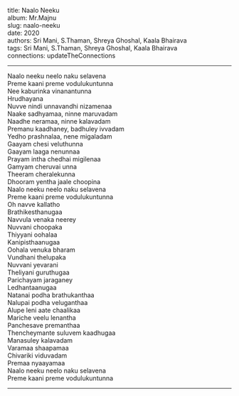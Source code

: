 title: Naalo Neeku  
album: Mr.Majnu  
slug: naalo-neeku  
date: 2020  
authors: Sri Mani, S.Thaman, Shreya Ghoshal, Kaala Bhairava  
tags: Sri Mani, S.Thaman, Shreya Ghoshal, Kaala Bhairava  
connections: updateTheConnections  

------------

Naalo neeku neelo naku selavena  
Preme kaani preme vodulukuntunna  
Nee kaburinka vinanantunna  
Hrudhayana  
Nuvve nindi unnavandhi nizamenaa  
Naake sadhyamaa, ninne maruvadam  
Naadhe neramaa, ninne kalavadam  
Premanu kaadhaney, badhuley ivvadam  
Yedho prashnalaa, nene migaladam  
Gaayam chesi veluthunna  
Gaayam laaga nenunnaa  
Prayam intha chedhai migilenaa  
Gamyam cheruvai unna  
Theeram cheralekunna  
Dhooram yentha jaale choopina  
Naalo neeku neelo naku selavena  
Preme kaani preme vodulukuntunna  
Oh navve kallatho  
Brathikesthanugaa  
Navvula venaka neerey  
Nuvvani choopaka  
Thiyyani oohalaa  
Kanipisthaanugaa  
Oohala venuka bharam  
Vundhani thelupaka  
Nuvvani yevarani  
Theliyani guruthugaa  
Parichayam jaraganey  
Ledhantaanugaa  
Natanai podha brathukanthaa  
Nalupai podha veluganthaa  
Alupe leni aate chaalikaa  
Mariche veelu lenantha  
Panchesave premanthaa  
Thencheymante suluvem kaadhugaa  
Manasuley kalavadam  
Varamaa shaapamaa  
Chivariki viduvadam  
Premaa nyaayamaa  
Naalo neeku neelo naku selavena  
Preme kaani preme vodulukuntunna  


------------
